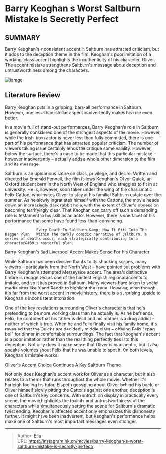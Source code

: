 # Barry Keoghan s Worst Saltburn Mistake Is Secretly Perfect


## SUMMARY 



  Barry Keoghan&#39;s inconsistent accent in Saltburn has attracted criticism, but it adds to the deception theme in the film.   Keoghan&#39;s poor imitation of a working-class accent highlights the inauthenticity of his character, Oliver.   The accent mistake strengthens Saltburn&#39;s message about deception and untrustworthiness among the characters.  

![iamge](https://static1.srcdn.com/wordpress/wp-content/uploads/2024/01/barrykeoghansaltburn.jpg)

## Literature Review

Barry Keoghan puts in a gripping, bare-all performance in Saltburn. However, one less-than-stellar aspect inadvertently makes his role even better. 




In a movie full of stand-out performances, Barry Keoghan&#39;s role in Saltburn is generally considered one of the strongest aspects of the movie. However, while the Irish-born actor is never less than fully committed, there is one part of his performance that has attracted popular criticism. The number of viewers taking issue certainly lends the critique some validity. However, below the surface, there&#39;s a case to be made that this particular mistake – however inadvertently – actually adds a whole other dimension to the film and its message.




Saltburn is an uproarious satire on class, privilege, and desire. Written and directed by Emerald Fennell, the film follows Keoghan&#39;s Oliver Quick, an Oxford student born in the North West of England who struggles to fit in at university. He is, however, soon taken under the wing of the charismatic Felix Catton, who invites Oliver to stay at his familial Saltburn estate over the summer. As he slowly ingratiates himself with the Cattons, the movie heads down an increasingly dark rabbit hole, with the extent of Oliver&#39;s obsession becoming terrifyingly clear. That Keoghan can carry off such a demanding role is testament to his skill as an actor. However, there is one facet of his performance that some have found less-than-convincing.

                  Every Death In Saltburn &amp; How It Fits Into The Bigger Plan   Within the darkly comedic narrative of Saltburn, a series of deaths occur, each strategically contributing to a character&#39;s masterful plan.   


 Barry Keoghan&#39;s Bad Liverpool Accent Makes Sense For His Character 
         




While Saltburn has been divisive thanks to its shocking scenes, many viewers – particularly from the North West – have pointed out problems with Barry Keoghan&#39;s attempted Merseyside accent. The area&#39;s distinctive timbre is recognized as one of the hardest English regional accents to imitate, and so it has proved in Saltburn. Many viewers have taken to social media sites like X and Reddit to highlight the issue. However, even though it&#39;s far from the worst accent in movie history, there is a surprising upside to Keoghan&#39;s inconsistent intonation.


 

One of the key revelations surrounding Oliver&#39;s character is that he&#39;s pretending to be more working class than he actually is. As he befriends Felix, he confides that his father is dead and his mother is a drug addict – neither of which is true. When he and Felix finally visit his family home, it&#39;s revealed that the Quicks are decidedly middle class – offering Felix &#34;spag bol&#34; for dinner in comfortable surroundings. The fact that Keoghan&#39;s accent is a poor imitation rather than the real thing perfectly ties into this deception. Not only does it make sense that Oliver is inauthentic, but it also speaks volumes about Felix that he was unable to spot it. On both levels, Keoghan&#39;s mistake works.






 Oliver&#39;s Accent Choice Continues A Key Saltburn Theme 
          

Not only does Keoghan&#39;s accent work for Oliver as a character, but it also relates to a theme that runs throughout the whole movie. Whether it&#39;s Farleigh fooling his tutor, Elspeth gossiping about Oliver behind his back, or Oliver himself slowly pitting the Cattons against one another, deception is one of Saltburn&#39;s key concerns. With untruth on display in practically every scene, the movie highlights the toxicity and untrustworthiness of the characters while simultaneously setting the scene for Saltburn&#39;s dramatic twist ending. Keoghan&#39;s affected accent only emphasizes this dishonesty further. It might have been inadvertent, but Keoghan&#39;s performance helps make one of Saltburn&#39;s most important messages even stronger.



---

> Author: [Ella](https://instagram.hk.cn/)  
> URL: https://instagram.hk.cn/movies/barry-keoghan-s-worst-saltburn-mistake-is-secretly-perfect/  

